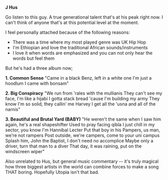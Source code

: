  **J Hus** 


Go listen to this guy. A true generational talent that's at his peak right now. 
I can't think of anyone that's at this potential level at the moment. 

I feel personally attached because of the following reasons: 

- There was a time where my most played genre was UK Hip Hop
- I'm Ethiopian and love the traditional African sounds/instruments
- I love it when words are emphasized and you can not only hear the words but feel them

But he's had a three album now; 

**1. Common Sense**
"Came in a black Benz, left in a white one
I'm just a hoodlum I came with bonsam" 


**2. Big Conspiracy**
"We run from 'rales with the mullianis
They can't see my face, I'm like a hijabi
I gotta stack bread 'cause I'm building my army
They know I'm so solid, they callin' me Harvey
I get all the 'usna and all of the narnis"



**3. Beautiful and Brutal Yard (BABY)**
"He weren't the same when I saw him again, he's a real shapeshifter
Used to pray facing qibla
I just chill in my sector, you know I'm Hannibal Lecter
Put that boy in his Pampers, us man, we're not rampers
Post outside, we're campers, come to your uni campus
Splash him, John the Baptist, I don't need no accomplice
Maybe only a driver, turn that man to a diver
That day, it was raining, put on the windscreen wiper" 



Also unrelated to Hus, but general music commentary -- it's truly magical how three biggest artists in the world can combine forces to make a song THAT boring. Hopefully Utopia isn't that bad. 

